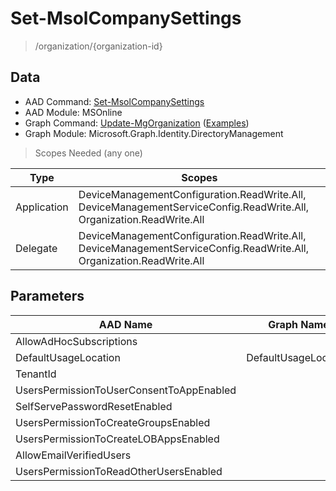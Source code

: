 # Set-MsolCompanySettings

> /organization/{organization-id}

## Data

+ AAD Command: [Set-MsolCompanySettings](https://docs.microsoft.com/en-us/powershell/module/MSOnline/Set-MsolCompanySettings)
+ AAD Module: MSOnline
+ Graph Command: [Update-MgOrganization](https://docs.microsoft.com/en-us/powershell/module/Microsoft.Graph.Identity.DirectoryManagement/Update-MgOrganization) ([Examples](https://github.com/orgs/msgraph/discussions?discussions_q=Update-MgOrganization))
+ Graph Module: Microsoft.Graph.Identity.DirectoryManagement

> Scopes Needed (any one)

|Type|Scopes|
|---|---|
|Application|DeviceManagementConfiguration.ReadWrite.All, DeviceManagementServiceConfig.ReadWrite.All, Organization.ReadWrite.All|
|Delegate|DeviceManagementConfiguration.ReadWrite.All, DeviceManagementServiceConfig.ReadWrite.All, Organization.ReadWrite.All|

## Parameters

|AAD Name|Graph Name|AAD Type|Graph Type|Infos|
|---|---|---|---|---|
|AllowAdHocSubscriptions||System.Nullable/System.Boolean|||
|DefaultUsageLocation|DefaultUsageLocation|System.String|System.String||
|TenantId||System.Nullable/System.Guid|||
|UsersPermissionToUserConsentToAppEnabled||System.Nullable/System.Boolean|||
|SelfServePasswordResetEnabled||System.Nullable/System.Boolean|||
|UsersPermissionToCreateGroupsEnabled||System.Nullable/System.Boolean|||
|UsersPermissionToCreateLOBAppsEnabled||System.Nullable/System.Boolean|||
|AllowEmailVerifiedUsers||System.Nullable/System.Boolean|||
|UsersPermissionToReadOtherUsersEnabled||System.Nullable/System.Boolean|||

